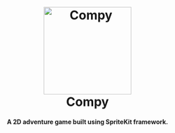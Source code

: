 <h1 align="center">
  <br>
  <a href="./Compy/Assets/Compy/stand/stand.png"><img src="./Compy/Assets/Compy/stand/stand.png" alt="Compy" width="200"></a>
  <br>
  Compy
  <br>
</h1>

<h4 align="center">A 2D adventure game built using SpriteKit framework.</h4>